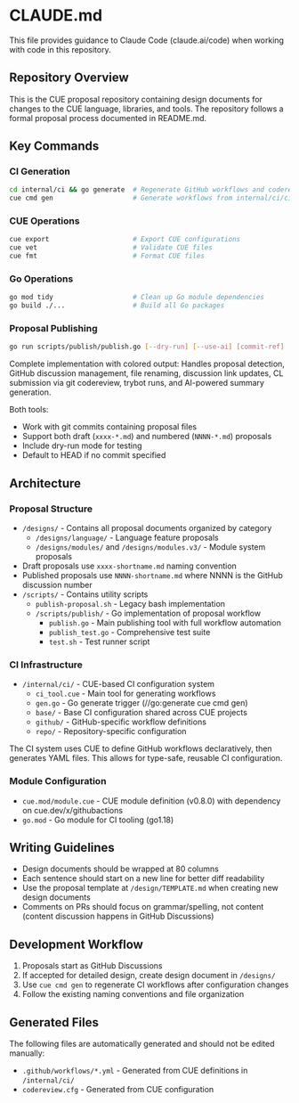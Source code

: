 # CLAUDE.md

This file provides guidance to Claude Code (claude.ai/code) when working with code in this repository.

## Repository Overview

This is the CUE proposal repository containing design documents for changes to the CUE language, libraries, and tools. The repository follows a formal proposal process documented in README.md.

## Key Commands

### CI Generation
```bash
cd internal/ci && go generate  # Regenerate GitHub workflows and codereview.cfg
cue cmd gen                    # Generate workflows from internal/ci/ci_tool.cue
```

### CUE Operations
```bash
cue export                     # Export CUE configurations
cue vet                        # Validate CUE files
cue fmt                        # Format CUE files
```

### Go Operations
```bash
go mod tidy                    # Clean up Go module dependencies
go build ./...                 # Build all Go packages
```

### Proposal Publishing

```bash
go run scripts/publish/publish.go [--dry-run] [--use-ai] [commit-ref]
```
Complete implementation with colored output: Handles proposal detection, GitHub discussion management, file renaming, discussion link updates, CL submission via git codereview, trybot runs, and AI-powered summary generation.

Both tools:
- Work with git commits containing proposal files
- Support both draft (`xxxx-*.md`) and numbered (`NNNN-*.md`) proposals  
- Include dry-run mode for testing
- Default to HEAD if no commit specified

## Architecture

### Proposal Structure
- `/designs/` - Contains all proposal documents organized by category
  - `/designs/language/` - Language feature proposals
  - `/designs/modules/` and `/designs/modules.v3/` - Module system proposals
- Draft proposals use `xxxx-shortname.md` naming convention
- Published proposals use `NNNN-shortname.md` where NNNN is the GitHub discussion number
- `/scripts/` - Contains utility scripts
  - `publish-proposal.sh` - Legacy bash implementation
  - `/scripts/publish/` - Go implementation of proposal workflow
    - `publish.go` - Main publishing tool with full workflow automation
    - `publish_test.go` - Comprehensive test suite
    - `test.sh` - Test runner script

### CI Infrastructure
- `/internal/ci/` - CUE-based CI configuration system
  - `ci_tool.cue` - Main tool for generating workflows
  - `gen.go` - Go generate trigger (//go:generate cue cmd gen)
  - `base/` - Base CI configuration shared across CUE projects
  - `github/` - GitHub-specific workflow definitions
  - `repo/` - Repository-specific configuration

The CI system uses CUE to define GitHub workflows declaratively, then generates YAML files. This allows for type-safe, reusable CI configuration.

### Module Configuration
- `cue.mod/module.cue` - CUE module definition (v0.8.0) with dependency on cue.dev/x/githubactions
- `go.mod` - Go module for CI tooling (go1.18)

## Writing Guidelines

- Design documents should be wrapped at 80 columns
- Each sentence should start on a new line for better diff readability
- Use the proposal template at `/design/TEMPLATE.md` when creating new design documents
- Comments on PRs should focus on grammar/spelling, not content (content discussion happens in GitHub Discussions)

## Development Workflow

1. Proposals start as GitHub Discussions
2. If accepted for detailed design, create design document in `/designs/`
3. Use `cue cmd gen` to regenerate CI workflows after configuration changes
4. Follow the existing naming conventions and file organization


## Generated Files

The following files are automatically generated and should not be edited manually:
- `.github/workflows/*.yml` - Generated from CUE definitions in `/internal/ci/`
- `codereview.cfg` - Generated from CUE configuration